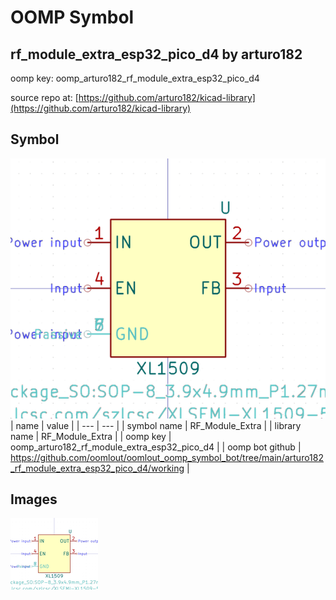 # OOMP Symbol  
## rf_module_extra_esp32_pico_d4  by arturo182  
  
oomp key: oomp_arturo182_rf_module_extra_esp32_pico_d4  
  
source repo at: [https://github.com/arturo182/kicad-library](https://github.com/arturo182/kicad-library)  
## Symbol  
  
[![working.png](working_600.png)](working.png)  
| name | value | 
| --- | --- | 
| symbol name | RF_Module_Extra | 
| library name | RF_Module_Extra | 
| oomp key | oomp_arturo182_rf_module_extra_esp32_pico_d4 | 
| oomp bot github | https://github.com/oomlout/oomlout_oomp_symbol_bot/tree/main/arturo182_rf_module_extra_esp32_pico_d4/working | 
## Images  
  
[![working.png](working_140.png)](working.png)  
